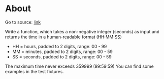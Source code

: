 # About

Go to source: [link](https://www.codewars.com/kata/52685f7382004e774f0001f7)

Write a function, which takes a non-negative integer (seconds) as input and returns the time in a human-readable format (HH:MM:SS)

- HH = hours, padded to 2 digits, range: 00 - 99
- MM = minutes, padded to 2 digits, range: 00 - 59
- SS = seconds, padded to 2 digits, range: 00 - 59

The maximum time never exceeds 359999 (99:59:59) You can find some examples in the test fixtures.